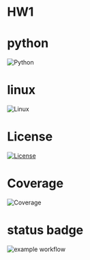 # HW1

# python
![Python](https://img.shields.io/badge/Python-3776AB?logo=python&logoColor=fff)

# linux
![Linux](https://img.shields.io/badge/Linux-FCC624?style=for-the-badge&logo=linux&logoColor=black)

# License
[![License](https://img.shields.io/badge/License-Apache_2.0-blue.svg)](https://opensource.org/licenses/Apache-2.0)

# Coverage
![Coverage](https://codecov.io/github/CSC510-SE-SAITEJA-MADHUMITHA-SHRUTI/HW1/branch/main/graph/badge.svg)

# status badge
![example workflow](https://github.com/CSC510-SE-SAITEJA-MADHUMITHA-SHRUTI/HW1/actions/workflows/python-app.yml/badge.svg)

